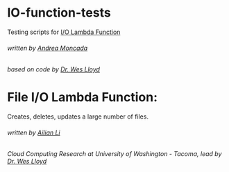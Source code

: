 # IO-function-tests
Testing scripts for [I/O Lambda Function](https://github.com/Andrea206/IO-function-project)
###### written by [Andrea Moncada](https://github.com/andrea206) 
###### based on code by [Dr. Wes Lloyd](https://github.com/wlloyduw)

#  File I/O Lambda Function:
Creates, deletes, updates a large number of files.
<br/>

###### written by [Ailian Li](https://github.com/ailian16) 
###### Cloud Computing Research at University of Washington - Tacoma, lead by [Dr. Wes Lloyd](https://github.com/wlloyduw)
<br/>
